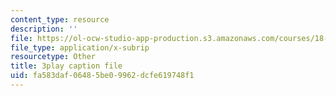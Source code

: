 ```yaml
---
content_type: resource
description: ''
file: https://ol-ocw-studio-app-production.s3.amazonaws.com/courses/18-03sc-differential-equations-fall-2011/fa583daf06485be09962dcfe619748f1_3ejfkMHr_DE.vtt
file_type: application/x-subrip
resourcetype: Other
title: 3play caption file
uid: fa583daf-0648-5be0-9962-dcfe619748f1
---
```

